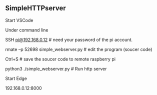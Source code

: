 ## SimpleHTTPserver
Start VSCode

Under command line 

SSH pi@192.168.0.12    # need your password of the pi account.

rmate –p 52698 simple_webserver.py  # edit the program (soucer code)

Ctrl+S  # save the soucer code to remote raspberry pi

python3 ./simple_webserver.py   # Run http server

Start Edge

192.168.0.12:8000
